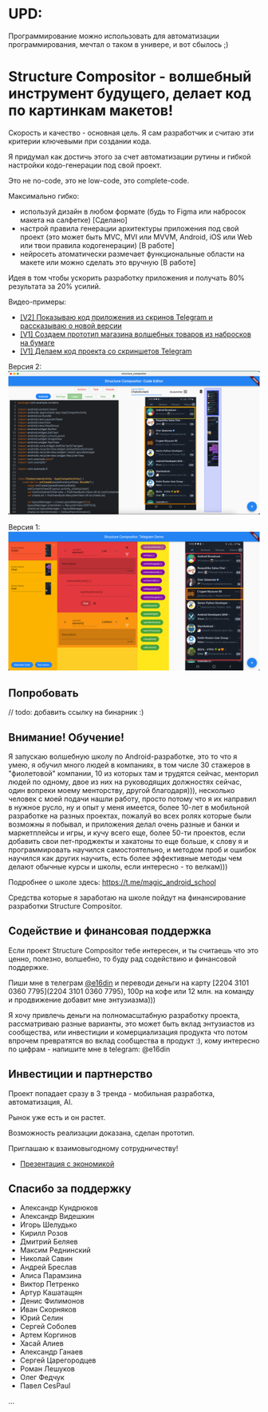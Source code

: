 # UPD:

Программирование можно использовать для автоматизации программирования, мечтал о таком в универе, и вот сбылось ;)

# Structure Compositor - волшебный инструмент будущего, делает код по картинкам макетов!

Скорость и качество - основная цель. Я сам разработчик и считаю эти критерии ключевыми при создании кода.

Я придумал как достичь этого за счет автоматизации рутины и гибкой настройки кодо-генерации под свой проект.

Это не no-code, это не low-code, это complete-code.

Максимально гибко: 
- используй дизайн в любом формате (будь то Figma или набросок макета на салфетке) [Сделано] 
- настрой правила генерации архитектуры приложения под свой проект (это может быть MVC, MVI или MVVM, Android, iOS или Web или твои правила кодогенерации) [В работе]
- нейросеть атоматически размечает функциональные области на макете или можно сделать это вручную  [В работе]

Идея в том чтобы ускорить разработку приложения и получать 80% результата за 20% усилий.

Видео-примеры:
- [[V2] Показываю код приложения из скринов Telegram и рассказываю о новой версии](https://youtu.be/woOurE1w8is)
- [[V1] Создаем прототип магазина волшебных товаров из набросков на бумаге](https://youtu.be/yDqQJ-uk3qo)
- [[V1] Делаем код проекта со скриншетов Telegram](https://youtu.be/fMw-fU_FZB8)


Версия 2:
![Structure Compositor в деле](https://github.com/e16din/structure_compositor/blob/main/screen2.png)

Версия 1:
![Structure Compositor в деле](https://github.com/e16din/structure_compositor/blob/main/screen1.png)

## Попробовать

// todo: добавить ссылку на бинарник :)

## Внимание! Обучение! 

Я запускаю волшебную школу по Android-разработке, это то что я умею, я обучил много людей в компаниях, в том числе 30 стажеров в "фиолетовой" компании, 10 из которых там и трудятся сейчас, менторил людей по одному, двое из них на руководящих должностях сейчас, один вопреки моему менторству, другой благодаря))), несколько человек с моей подачи нашли работу, просто потому что я их направил в нужное русло, ну и опыт у меня имеется, более 10-лет в мобильной разработке на разных проектах, пожалуй во всех ролях которые были возможны я побывал, и приложения делал очень разные и банки и маркетплейсы и игры, и кучу всего еще, более 50-ти проектов, если добавить свои пет-проджекты и хакатоны то еще больше, к слову я и программировать научился самостоятельно, и методом проб и ошибок научился как других научить, есть более эффективные методы чем делают обычные курсы и школы, если интересно - то велкам)))   

Подробнее о школе здесь: https://t.me/magic_android_school 

Средства которые я заработаю на школе пойдут на финансирование разработки Structure Compositor.

## Содействие и финансовая поддержка

Если проект Structure Compositor тебе интересен, и ты считаешь что это ценно, полезно, волшебно, то буду рад содействию и финансовой поддержке.

Пиши мне в телеграм [@e16din](https://t.me/e16din) и переводи деньги на карту [2204 3101 0360 7795](2204 3101 0360 7795), 100р на кофе или 12 млн. на команду и продвижение добавит мне энтузиазма)))

Я хочу привлечь деньги на полномасштабную разработку проекта, рассматриваю разные варианты, это может быть вклад энтузиастов из сообщества, или инвестиции и комерциализация продукта что потом впрочем превратятся во вклад сообщества в продукт :), кому интересно по цифрам - напишите мне в telegram: @e16din

## Инвестиции и партнерство

Проект попадает сразу в 3 тренда - мобильная разработка, автоматизация, AI. 

Рынок уже есть и он растет. 

Возможность реализации доказана, сделан прототип.

Приглашаю к взаимовыгодному сотрудничеству!

- [Презентация с экономикой](https://drive.google.com/file/d/1qI4ht1I1O0BdP3OMTpo8SnOGCHxBGL1x/view?usp=sharing)

## Спасибо за поддержку

- Александр Кундрюков
- Александр Видешкин
- Игорь Шелудько
- Кирилл Розов
- Дмитрий Беляев
- Максим Реднинский
- Николай Савин
- Андрей Бреслав
- Алиса Парамзина
- Виктор Петренко
- Артур Кашатащян
- Денис Филимонов
- Иван Скорняков
- Юрий Селин
- Сергей Соболев
- Артем Коргинов
- Хасай Алиев
- Александр Ганаев
- Сергей Царегородцев
- Роман Лешуков
- Олег Федчук
- Павел CesPaul

...


